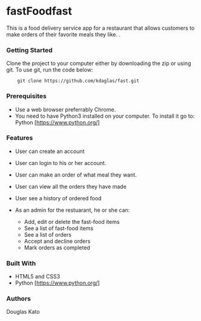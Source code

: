 # fastFoodfast

This is a food delivery service app for a restaurant that allows customers to make orders of their favorite meals they like.
.

### Getting Started

Clone the project to your computer either by downloading the zip or using git.
To use git, run the code below:
```
    git clone https://github.com/kdaglas/fast.git
```

### Prerequisites

- Use a web browser preferrably Chrome.
- You need to have Python3 installed on your computer. To install it go to:
  Python [https://www.python.org/]

### Features

- User can create an account
- User can login to his or her account.
- User can make an order of what meal they want.
- User can view all the orders they have made
- User see a history of ordered food

- As an admin for the restuarant, he or she can:
    - Add, edit or delete the fast-food items
    - See a list of fast-food items
    - See a list of orders
    - Accept and decline orders
    - Mark orders as completed

### Built With

- HTML5 and CSS3
- Python [https://www.python.org/]

### Authors

Douglas Kato
